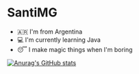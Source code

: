 # SantiMG

- 🇦🇷  I'm from Argentina
- 💻 I'm currently learning Java
- 😴 I make magic things when I'm boring

[![Anurag's GitHub stats](https://github-readme-stats.vercel.app/api?username=DevSantiMG&show_icons=true&theme=tokyonight)](https://github.com/anuraghazra/github-readme-stats)
